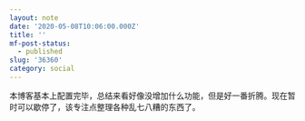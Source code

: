```yaml
---
layout: note
date: '2020-05-08T10:06:00.000Z'
title: ''
mf-post-status:
  - published
slug: '36360'
category: social
---
```

本博客基本上配置完毕，总结来看好像没增加什么功能，但是好一番折腾。现在暂时可以歇停了，该专注点整理各种乱七八糟的东西了。
